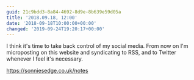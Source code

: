 ```yaml
---
guid: 21c9bdd3-8a84-4692-8d9e-8b639e59d05a
title: '2018.09.18, 12:00'
date: '2018-09-18T10:00:00+00:00'
changed: '2019-09-24T19:20:17+00:00'
---
```


I think it's time to take back control of my social media. From now on I'm microposting on this website and syndicating to RSS, and to Twitter whenever I feel it's necessary.

https://sonniesedge.co.uk/notes
